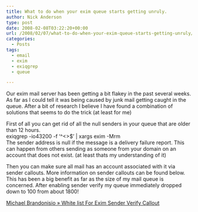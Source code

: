 ```yaml
---
title: What to do when your exim queue starts getting unruly.
author: Nick Anderson
type: post
date: 2008-02-08T03:22:20+00:00
url: /2008/02/07/what-to-do-when-your-exim-queue-starts-getting-unruly/
categories:
  - Posts
tags:
  - email
  - exim
  - exiqgrep
  - queue

---
```

Our exim mail server has been getting a bit flakey in the past several weeks. As far as I could tell it was being caused by junk mail getting caught in the queue. After a bit of research I believe I have found a combination of solutions that seems to do the trick (at least for me)  
<!--more-->

  
First of all you can get rid of all the null senders in your queue that are older than 12 hours.  
exiqgrep -io43200 -f &#8216;^<>$&#8217; | xargs exim -Mrm  
The sender address is null if the message is a delivery failure report. This can happen from others sending as someone from your domain on an account that does not exist. (at least thats my understanding of it)

Then you can make sure all mail has an account associated with it via sender callouts. More information on sender callouts can be found below. This has been a big benefit as far as the size of my mail queue is concerned. After enabling sender verify my queue immediately dropped down to 100 from about 1800!

<a href="http://www.mbrando.com/2007/05/11/white-list-for-exim-sender-verify-callout/" mce_href="http://www.mbrando.com/2007/05/11/white-list-for-exim-sender-verify-callout/">Michael Brandonisio » White list For Exim Sender Verify Callout</a>